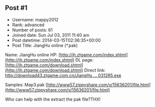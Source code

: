 ## Post #1
- Username: mappy2012
- Rank: advanced
- Number of posts: 61
- Joined date: Sun Jul 03, 2011 11:40 am
- Post datetime: 2014-03-15T02:36:35+00:00
- Post Title: JiangHu online (*.pak)

Name: JiangHu online
HP: [http://jh.ztgame.com/index.shtml](http://jh.ztgame.com/index.shtml)
DL page: [http://jh.ztgame.com/download.shtml](http://jh.ztgame.com/download.shtml)
Direct link: [http://download43.ztgame.com.cn/JiangHu ... 0312R5.exe](http://download43.ztgame.com.cn/JiangHufull_20140312R5.exe)

Samples: Map3.pak
[http://www57.zippyshare.com/v/15636201/file.html](http://www57.zippyshare.com/v/15636201/file.html)

Who can help with the extract the pak file?THX!
